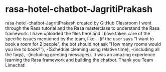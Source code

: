 # rasa-hotel-chatbot-JagritiPrakash
rasa-hotel-chatbot-JagritiPrakash created by GitHub Classroom
I went through the Rasa tutorial and the Rasa masterclass to understand the Rasa framework. I have uploaded the files here and I have taken care of the specific issues mentioned by the team, like-
-(if the user says "I want to book a room for 2 people", the bot should not ask "How many rooms would you like to book?"),
-(Schedule cleaning using relative time),
-(including all the faqs),
-(including greeting messages).
It was an amazing experience learning the Rasa framework and building the chatbot.
Thank you Team Limechat!
